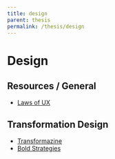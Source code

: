 ```yaml
---
title: design
parent: thesis
permalink: /thesis/design
---
```



# Design

## Resources / General

* [Laws of UX](https://lawsofux.com/)

## Transformation Design

* [Transformazine](https://transformazine.de/)
* [Bold Strategies](http://portfolio.mediglove.de/bold-strategies-2019/)

